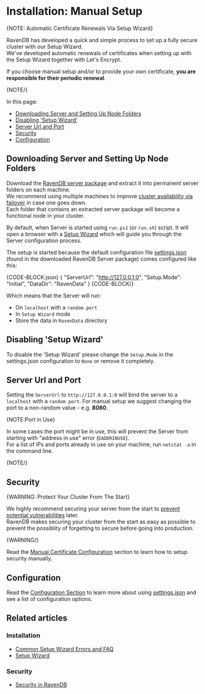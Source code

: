 # Installation: Manual Setup

{NOTE: Automatic Certificate Renewals Via Setup Wizard}

RavenDB has developed a quick and simple process to set up a fully secure cluster with our Setup Wizard.  
We've developed automatic renewals of certificates when setting up with the Setup Wizard together with Let's Encrypt.  

If you choose manual setup and/or to provide your own certificate, **you are responsible for their periodic renewal**.

{NOTE/}

In this page: 

* [Downloading Server and Setting Up Node Folders](../../start/installation/manual#downloading-server-and-setting-up-node-folders)
* [Disabling 'Setup Wizard'](../../start/installation/manual#disabling-setup-wizard)  
* [Server Url and Port](../../start/installation/manual#server-url-and-port)
* [Security](../../start/installation/manual#security)
* [Configuration](../../start/installation/manual#configuration)

## Downloading Server and Setting Up Node Folders
Download the [RavenDB server package](https://ravendb.net/download) and extract it into permanent server folders on each machine.  
We recommend using multiple machines to improve [cluster availability via failover](../../client-api/cluster/how-client-integrates-with-replication-and-cluster) in case one goes down.  
Each folder that contains an extracted server package will become a functional node in your cluster.  

By default, when Server is started using `run.ps1` (or `run.sh`) script. It will open a browser with a [Setup Wizard](../../start/installation/setup-wizard) which will guide you through the Server configuration process.

The setup is started because the default configuration file [settings.json](../../server/configuration/configuration-options#json) (found in the downloaded RavenDB Server package) comes configured like this:

{CODE-BLOCK:json}
{
    "ServerUrl": "http://127.0.0.1:0",
    "Setup.Mode": "Initial",
    "DataDir": "RavenData"
}
{CODE-BLOCK/}

Which means that the Server will run:

- On `localhost` with a `random port`
- In `Setup Wizard` mode
- Store the data in `RavenData` directory

## Disabling 'Setup Wizard'

To disable the 'Setup Wizard' please change the `Setup.Mode` in the settings.json configuration to `None` or remove it completely.

## Server Url and Port

Setting the `ServerUrl` to `http://127.0.0.1:0` will bind the server to a `localhost` with a `random port`. For manual setup we suggest changing the port to a non-random value - e.g. **8080**.

{NOTE:Port in Use}

In some cases the port might be in use, this will prevent the Server from starting with "address in use" error (`EADDRINUSE`).  
For a list of IPs and ports already in use on your machine, run `netstat -a` in the command line.  

{NOTE/}

## Security

{WARNING: Protect Your Cluster From The Start}

We highly recommend securing your server from the start to [prevent potential vulnerabilities](https://ravendb.net/articles/ravendb-secure-by-default-document-database) later.  
 RavenDB makes securing your cluster from the start as easy as possible to prevent the possiblity of forgetting to secure before going into production.

{WARNING/}

Read the [Manual Certificate Configuration](../../server/security/authentication/certificate-configuration) section to learn how to setup security manually.

## Configuration

Read the [Configuration Section](../../server/configuration/configuration-options) to learn more about using [settings.json](../../server/configuration/configuration-options#json) and see a list of configuration options.

## Related articles

### Installation

- [Common Setup Wizard Errors and FAQ](../../server/security/common-errors-and-faq#setup-wizard-issues)
- [Setup Wizard](../../start/installation/setup-wizard)

### Security

- [Security in RavenDB](../../server/security/overview)
